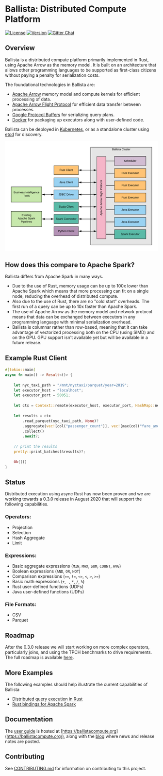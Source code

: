 # Ballista: Distributed Compute Platform

[![License](https://img.shields.io/badge/License-Apache%202.0-blue.svg)](https://opensource.org/licenses/Apache-2.0)
[![Version](https://img.shields.io/crates/v/ballista.svg)](https://crates.io/crates/ballista)
[![Gitter Chat](https://badges.gitter.im/ballista-rs/community.svg)](https://gitter.im/ballista-rs/community?utm_source=badge&utm_medium=badge&utm_campaign=pr-badge&utm_content=badge)

## Overview

Ballista is a distributed compute platform primarily implemented in Rust, using Apache Arrow as the memory model. It is 
built on an architecture that allows other programming languages to be supported as first-class citizens without paying
a penalty for serialization costs.

The foundational technologies in Ballista are:

- [Apache Arrow](https://arrow.apache.org/) memory model and compute kernels for efficient processing of data.
- [Apache Arrow Flight Protocol](https://arrow.apache.org/blog/2019/10/13/introducing-arrow-flight/) for efficient data transfer between processes.
- [Google Protocol Buffers](https://developers.google.com/protocol-buffers) for serializing query plans.
- [Docker](https://www.docker.com/) for packaging up executors along with user-defined code.

Ballista can be deployed in [Kubernetes](https://kubernetes.io/), or as a standalone cluster using [etcd](https://etcd.io/) for discovery.

![Ballista Architecture Diagram](docs/ballista-architecture.png)

## How does this compare to Apache Spark?

Ballista differs from Apache Spark in many ways.

- Due to the use of Rust, memory usage can be up to 100x lower than Apache Spark which means that more processing can 
fit on a single node, reducing the overhead of distributed compute.
- Also due to the use of Rust, there are no "cold start" overheads. The first run of a query can be up to 10x faster 
than Apache Spark.
- The use of Apache Arrow as the memory model and network protocol means that data can be exchanged between executors in
any programming language with minimal serialization overhead.
- Ballista is columnar rather than row-based, meaning that it can take advantage of vectorized processing both on the
CPU (using SIMD) and on the GPU. GPU support isn't available yet but will be available in a future release.

## Example Rust Client

```rust
#[tokio::main]
async fn main() -> Result<()> {

    let nyc_taxi_path = "/mnt/nyctaxi/parquet/year=2019";
    let executor_host = "localhost";
    let executor_port = 50051;

    let ctx = Context::remote(executor_host, executor_port, HashMap::new());

    let results = ctx
        .read_parquet(nyc_taxi_path, None)?
        .aggregate(vec![col("passenger_count")], vec![max(col("fare_amount"))])?
        .collect()
        .await?;

    // print the results
    pretty::print_batches(&results)?;

    Ok(())
}
```

## Status

Distributed execution using async Rust has now been proven and we are working towards a 0.3.0 release in August 2020 
that will support the following capabilities.

### Operators:

- Projection
- Selection
- Hash Aggregate
- Limit

### Expressions:

- Basic aggregate expressions (`MIN`, `MAX`, `SUM`, `COUNT`, `AVG`)
- Boolean expressions (`AND`, `OR`, `NOT`)
- Comparison expressions (`==`, `!=`, `<=`, `<`, `>`, `>=`)
- Basic math expressions (`+`, `-`, `*`, `/`, `%`)
- Rust user-defined functions (UDFs)
- Java user-defined functions (UDFs)

### File Formats:

- CSV
- Parquet

## Roadmap

After the 0.3.0 release we will start working on more complex operators, particularly joins, and using the TPCH
benchmarks to drive requirements. The full roadmap is available [here](https://github.com/ballista-compute/ballista/milestones?direction=asc&sort=title&state=open).

## More Examples

The following examples should help illustrate the current capabilities of Ballista

- [Distributed query execution in Rust](https://github.com/ballista-compute/ballista/tree/main/rust/examples/distributed-query)
- [Rust bindings for Apache Spark](https://github.com/ballista-compute/ballista/tree/main/rust/examples/apache-spark-rust-bindings)

## Documentation

The [user guide](https://ballistacompute.org/docs/) is hosted at [https://ballistacompute.org](https://ballistacompute.org/), along with the [blog](https://ballistacompute.org/) where 
news and release notes are posted.
## Contributing

See [CONTRIBUTING.md](CONTRIBUTING.md) for information on contributing to this project.





